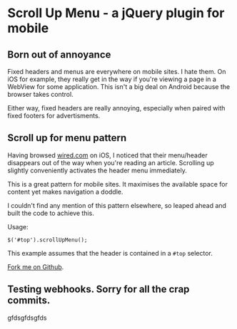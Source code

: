 # Scroll Up Menu - a jQuery plugin for mobile

## Born out of annoyance

Fixed headers and menus are everywhere on mobile sites. I hate them. On iOS for example, they really get in the way if you're viewing a page in a WebView for some application. This isn't a big deal on Android because the browser takes control.

Either way, fixed headers are really annoying, especially when paired with fixed footers for advertisments.

## Scroll up for menu pattern

Having browsed [wired.com](http://wired.com/) on iOS, I noticed that their menu/header disappears out of the way when you're reading an article. Scrolling up slightly conveniently activates the header menu immediately.

This is a great pattern for mobile sites. It maximises the available space for content yet makes navigation a doddle.

I couldn't find any mention of this pattern elsewhere, so leaped ahead and built the code to achieve this.

Usage:

````
$('#top').scrollUpMenu();
````

This example assumes that the header is contained in a `#top` selector.

[Fork me on Github](https://github.com/dvdsmpsn/Scroll-Up-Menu).


## Testing webhooks. Sorry for all the crap commits. 

gfdsgfdsgfds
